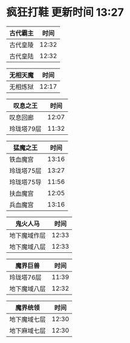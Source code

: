 # 疯狂打鞋 更新时间 13:27

| 古代霸主   | 时间    |
|--------|-------|
| 古代皇陵 | 12:32 |
| 古代皇陆 | 12:32 |

| 无相天魔   | 时间    |
|--------|-------|
| 无相炼狱 | 12:17 |

| 叹息之王   | 时间    |
|--------|-------|
| 叹息回廊 | 12:07 |
| 玲珑塔79层 | 11:32 |

| 猛魔之王   | 时间    |
|--------|-------|
| 铁血魔宫 | 13:16 |
| 玲珑塔75层 | 13:27 |
| 玲珑塔75导 | 11:56 |
| 扶血魔宫 | 12:05 |
| 兵血魔宫 | 13:16 |

| 鬼火人马   | 时间    |
|--------|-------|
| 地下魔域作层 | 12:33 |
| 地下魔域八层 | 12:33 |

| 魔界巨兽   | 时间    |
|--------|-------|
| 玲珑塔76层 | 11:39 |
| 地下魔域八层 | 12:32 |

| 魔界统领   | 时间    |
|--------|-------|
| 地下魔域七层 | 12:30 |
| 地下麻域七层 | 12:30 |